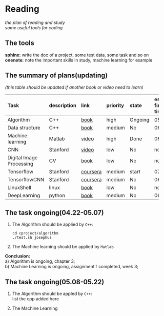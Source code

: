 # Reading
*the plan of reading and study  
some useful tools for coding*

## The tools  
**sphinx:** write the doc of a project, some test data, some task and so on  
**onenote:** note the important skills in study, machine learning for example

## The summary of plans(updating)
*(this table should be updated if another book or video need to learn)*  

|Task |description |link |priority |state |estimated finish time |
|:----|:-----------|:----|:--------|:-----|:---------------------|
|Algorithm|C++|[book](https://book.douban.com/subject/1116599/)|high|Ongoing|05.22|
|Data structure|C++|[book](https://book.douban.com/subject/25859528/)|medium|No|06.31|
|Machine learning|Matlab|[video](https://www.coursera.org/learn/machine-learning)|high|Done|06.26|
|CNN|Stanford|[video](https://www.youtube.com/watch?v=vT1JzLTH4G4&list=PLC1qU-LWwrF64f4QKQT-Vg5Wr4qEE1Zxk)|low|No|not sure|
|Digital Image Processing|CV|[book](https://book.douban.com/subject/6434627/)|low|No|not sure|
|Tensorflow|Stanford|[coursera](https://www.coursera.org/learn/introduction-tensorflow)|medium|start|07.31|
|TensorflowCNN|Stanford|[coursera](https://www.coursera.org/learn/convolutional-neural-networks-tensorflow)|medium|No|06.15|
|LinuxShell|linux|[book](https://book.douban.com/subject/6889456/)|low|No|not sure|
|DeepLearning|python|[book](https://book.douban.com/subject/30270959/)|medium|No|06.31|

## The task ongoing(04.22-05.07)

1. The Algorithm should be applied by `C++`:
    ```shell
    cd cproject/algorithm
    ./test.sh josephus  
    ```

2. The Machine learning should be applied by `Matlab`

**Conclusion:**  
a) Algorithm is ongoing, chapter 3;  
b) Machine Learning is ongoing, assignment 1 completed, week 3;  

## The task ongoing(05.08-05.22)

1. The Algorithm should be appled by `C++`:  
   list the cpp added here  

2. The Machine Learning


